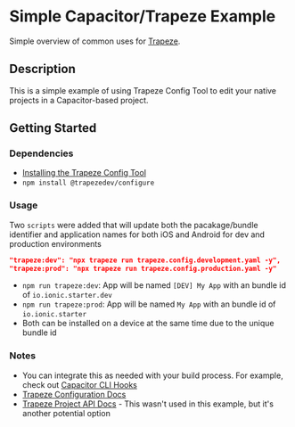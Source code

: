 # Simple Capacitor/Trapeze Example

Simple overview of common uses for [Trapeze](https://trapeze.dev/).

## Description

This is a simple example of using Trapeze Config Tool to edit your native projects in a Capacitor-based project.

## Getting Started

### Dependencies

* [Installing the Trapeze Config Tool](https://trapeze.dev/docs/configuration-tool)
* `npm install @trapezedev/configure`

### Usage

Two `scripts` were added that will update both the pacakage/bundle identifier and application names for both iOS and Android for dev and production environments

```json
"trapeze:dev": "npx trapeze run trapeze.config.development.yaml -y",
"trapeze:prod": "npx trapeze run trapeze.config.production.yaml -y"
```

* `npm run trapeze:dev`: App will be named `[DEV] My App` with an bundle id of `io.ionic.starter.dev`
* `npm run trapeze:prod`: App will be named `My App` with an bundle id of `io.ionic.starter`
* Both can be installed on a device at the same time due to the unique bundle id

### Notes

* You can integrate this as needed with your build process. For example, check out [Capacitor CLI Hooks](https://capacitorjs.com/docs/cli/hooks)
* [Trapeze Configuration Docs](https://trapeze.dev/docs/configuration-tool)
* [Trapeze Project API Docs](https://trapeze.dev/docs/project-api) - This wasn't used in this example, but it's another potential option
